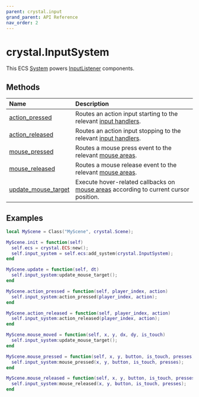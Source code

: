 ```yaml
---
parent: crystal.input
grand_parent: API Reference
nav_order: 2
---
```


# crystal.InputSystem

This ECS [System](system) powers [InputListener](input_listener) components.

## Methods

| Name                                                    | Description                                                                                         |
| :------------------------------------------------------ | :-------------------------------------------------------------------------------------------------- |
| [action_pressed](input_system_action_pressed)           | Routes an action input starting to the relevant [input handlers](input_listener_add_input_handler). |
| [action_released](input_system_action_released)         | Routes an action input stopping to the relevant [input handlers](input_listener_add_input_handler). |
| [mouse_pressed](input_system_mouse_pressed)             | Routes a mouse press event to the relevant [mouse areas](mouse_area).                               |
| [mouse_released](input_system_mouse_released)           | Routes a mouse release event to the relevant [mouse areas](mouse_area).                             |
| [update_mouse_target](input_system_update_mouse_target) | Execute hover-related callbacks on [mouse areas](mouse_area) according to current cursor position.  |

## Examples

```lua
local MyScene = Class("MyScene", crystal.Scene);

MyScene.init = function(self)
  self.ecs = crystal.ECS:new();
  self.input_system = self.ecs:add_system(crystal.InputSystem);
end

MyScene.update = function(self, dt)
  self.input_system:update_mouse_target();
end

MyScene.action_pressed = function(self, player_index, action)
  self.input_system:action_pressed(player_index, action);
end

MyScene.action_released = function(self, player_index, action)
  self.input_system:action_released(player_index, action);
end

MyScene.mouse_moved = function(self, x, y, dx, dy, is_touch)
  self.input_system:update_mouse_target();
end

MyScene.mouse_pressed = function(self, x, y, button, is_touch, presses)
  self.input_system:mouse_pressed(x, y, button, is_touch, presses);
end

MyScene.mouse_released = function(self, x, y, button, is_touch, presses)
  self.input_system:mouse_released(x, y, button, is_touch, presses);
end
```
